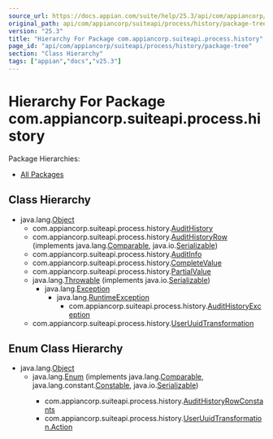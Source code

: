 ```yaml
---
source_url: https://docs.appian.com/suite/help/25.3/api/com/appiancorp/suiteapi/process/history/package-tree.html
original_path: api/com/appiancorp/suiteapi/process/history/package-tree.html
version: "25.3"
title: "Hierarchy For Package com.appiancorp.suiteapi.process.history"
page_id: "api/com/appiancorp/suiteapi/process/history/package-tree"
section: "Class Hierarchy"
tags: ["appian","docs","v25.3"]
---
```



# Hierarchy For Package com.appiancorp.suiteapi.process.history

Package Hierarchies:

-   [All Packages](../../../../../overview-tree.html)

## Class Hierarchy

-   java.lang.[Object](https://docs.oracle.com/en/java/javase/17/docs/api/java.base/java/lang/Object.html "class or interface in java.lang")
    -   com.appiancorp.suiteapi.process.history.[AuditHistory](AuditHistory.html "class in com.appiancorp.suiteapi.process.history")
    -   com.appiancorp.suiteapi.process.history.[AuditHistoryRow](AuditHistoryRow.html "class in com.appiancorp.suiteapi.process.history") (implements java.lang.[Comparable](https://docs.oracle.com/en/java/javase/17/docs/api/java.base/java/lang/Comparable.html "class or interface in java.lang")<T>, java.io.[Serializable](https://docs.oracle.com/en/java/javase/17/docs/api/java.base/java/io/Serializable.html "class or interface in java.io"))
    -   com.appiancorp.suiteapi.process.history.[AuditInfo](AuditInfo.html "class in com.appiancorp.suiteapi.process.history")
    -   com.appiancorp.suiteapi.process.history.[CompleteValue](CompleteValue.html "class in com.appiancorp.suiteapi.process.history")
    -   com.appiancorp.suiteapi.process.history.[PartialValue](PartialValue.html "class in com.appiancorp.suiteapi.process.history")
    -   java.lang.[Throwable](https://docs.oracle.com/en/java/javase/17/docs/api/java.base/java/lang/Throwable.html "class or interface in java.lang") (implements java.io.[Serializable](https://docs.oracle.com/en/java/javase/17/docs/api/java.base/java/io/Serializable.html "class or interface in java.io"))
        -   java.lang.[Exception](https://docs.oracle.com/en/java/javase/17/docs/api/java.base/java/lang/Exception.html "class or interface in java.lang")
            -   java.lang.[RuntimeException](https://docs.oracle.com/en/java/javase/17/docs/api/java.base/java/lang/RuntimeException.html "class or interface in java.lang")
                -   com.appiancorp.suiteapi.process.history.[AuditHistoryException](AuditHistoryException.html "class in com.appiancorp.suiteapi.process.history")
    -   com.appiancorp.suiteapi.process.history.[UserUuidTransformation](UserUuidTransformation.html "class in com.appiancorp.suiteapi.process.history")

## Enum Class Hierarchy

-   java.lang.[Object](https://docs.oracle.com/en/java/javase/17/docs/api/java.base/java/lang/Object.html "class or interface in java.lang")
    -   java.lang.[Enum](https://docs.oracle.com/en/java/javase/17/docs/api/java.base/java/lang/Enum.html "class or interface in java.lang")<E> (implements java.lang.[Comparable](https://docs.oracle.com/en/java/javase/17/docs/api/java.base/java/lang/Comparable.html "class or interface in java.lang")<T>, java.lang.constant.[Constable](https://docs.oracle.com/en/java/javase/17/docs/api/java.base/java/lang/constant/Constable.html "class or interface in java.lang.constant"), java.io.[Serializable](https://docs.oracle.com/en/java/javase/17/docs/api/java.base/java/io/Serializable.html "class or interface in java.io"))
        -   com.appiancorp.suiteapi.process.history.[AuditHistoryRowConstants](AuditHistoryRowConstants.html "enum class in com.appiancorp.suiteapi.process.history")
        -   com.appiancorp.suiteapi.process.history.[UserUuidTransformation.Action](UserUuidTransformation.Action.html "enum class in com.appiancorp.suiteapi.process.history")